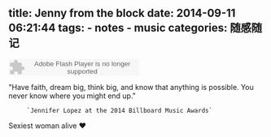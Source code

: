 title: Jenny from the block
date: 2014-09-11 06:21:44
tags: 
    - notes
    - music
categories: 随感随记
---

<embed src="http://www.xiami.com/widget/0_1769475879/singlePlayer.swf" type="application/x-shockwave-flash" width="257" height="33" wmode="transparent"></embed>

"Have faith, dream big, think big, and know that anything is possible. You never know where you might end up."

         `Jennifer Lopez at the 2014 Billboard Music Awards`

Sexiest woman alive ❤️

